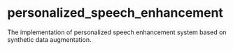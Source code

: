 # personalized_speech_enhancement
The implementation of personalized speech enhancement system based on synthetic data augmentation.
